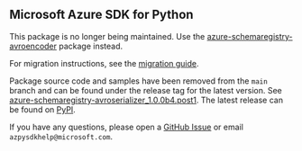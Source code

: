 ## Microsoft Azure SDK for Python

This package is no longer being maintained. Use the [azure-schemaregistry-avroencoder](https://pypi.org/project/azure-schemaregistry-avroencoder/) package instead.

For migration instructions, see the [migration guide](https://aka.ms/azsdk/python/migrate/sr-avroserializer-to-avroencoder).

Package source code and samples have been removed from the `main` branch and can be found under the release tag for the latest version. See [azure-schemaregistry-avroserializer_1.0.0b4.post1](https://github.com/Azure/azure-sdk-for-python/tree/azure-schemaregistry-avroserializer_1.0.0b4.post1/sdk/schemaregistry/azure-schemaregistry-avroserializer). The latest release can be found on [PyPI](https://pypi.org/project/azure-schemaregistry-avroserializer/).

If you have any questions, please open a [GitHub Issue](https://github.com/Azure/azure-sdk-for-python/issues) or email `azpysdkhelp@microsoft.com`.